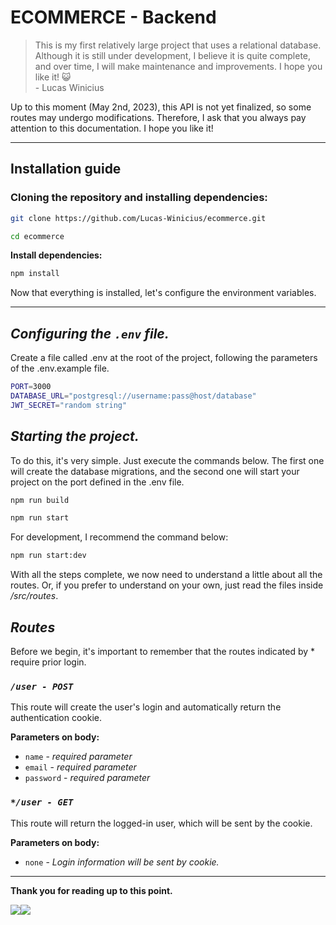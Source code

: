 # ECOMMERCE - Backend
>This is my first relatively large project that uses a relational database. Although it is still under development, I believe it is quite complete, and over time, I will make maintenance and improvements. I hope you like it! 😺 <br/>   - Lucas Winicius

Up to this moment (May 2nd, 2023), this API is not yet finalized, so some routes may undergo modifications. Therefore, I ask that you always pay attention to this documentation. I hope you like it!

<hr/>

## **Installation guide**

### Cloning the repository and installing dependencies:

```bash
git clone https://github.com/Lucas-Winicius/ecommerce.git
```

```bash
cd ecommerce
```

**Install dependencies:**

```bash
npm install
```
Now that everything is installed, let's configure the environment variables.
<hr/>

## *Configuring the `.env` file.*
Create a file called .env at the root of the project, following the parameters of the .env.example file.
```bash
PORT=3000
DATABASE_URL="postgresql://username:pass@host/database"
JWT_SECRET="random string"
```

## *Starting the project.*
To do this, it's very simple. Just execute the commands below. The first one will create the database migrations, and the second one will start your project on the port defined in the .env file.

```bash
npm run build
```

```bash
npm run start
```

For development, I recommend the command below:

```bash
npm run start:dev
```
With all the steps complete, we now need to understand a little about all the routes. Or, if you prefer to understand on your own, just read the files inside */src/routes*.

## *Routes*
Before we begin, it's important to remember that the routes indicated by * require prior login.

### *`/user - POST`*
This route will create the user's login and automatically return the authentication cookie.

**Parameters on body:**
 - `name` - *required parameter*
 - `email` - *required parameter*
 - `password` - *required parameter*
 
 ### *`*/user - GET`*
This route will return the logged-in user, which will be sent by the cookie.

**Parameters on body:**
 - `none` - *Login information will be sent by cookie.*

<hr/>

**Thank you for reading up to this point.**

<div style="display: flex;">
  <a href="https://www.linkedin.com/in/lucas-winicius-03571725a"><img src="https://img.shields.io/badge/LinkedIn-0077B5?style=for-the-badge&logo=linkedin&logoColor=white"></a>
  <a href="https://instagram.com/sr_pumpkin_"><img src="https://img.shields.io/badge/Instagram-E4405F?style=for-the-badge&logo=instagram&logoColor=white"></a>
</div>
